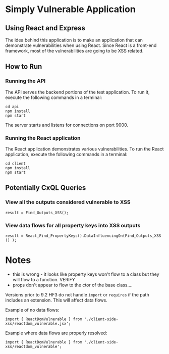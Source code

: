 # Simply Vulnerable Application
## Using React and Express

The idea behind this application is to make an application that can demonstrate vulnerabilities when using React.  Since React is a front-end framework, most of the vulnerabilities are going to be XSS related.


## How to Run

### Running the API
The API serves the backend portions of the test application.  To run it, execute the following commands in a terminal:

```
cd api
npm install
npm start
```

The server starts and listens for connections on port 9000.

### Running the React application

The React application demonstrates various vulnerabilities.  To run the React application, execute the following commands in a terminal:

```
cd client
npm install
npm start
```

## Potentially CxQL Queries

### View all the outputs considered vulnerable to XSS
```
result = Find_Outputs_XSS();
```


### View data flows for all property keys into XSS outputs
```
result = React_Find_PropertyKeys().DataInfluencingOn(Find_Outputs_XSS () );
```


# Notes

* this is wrong - it looks like property keys won't flow to a class but they will flow to a function.  VERIFY
* props don't appear to flow to the ctor of the base class....


Versions prior to 9.2 HF3 do not handle `import` or `requires` if the path includes an extension.  This will affect data flows.

Example of no data flows:

```
import { ReactDomVulnerable } from './client-side-xss/reactdom_vulnerable.jsx';
```

Example where data flows are properly resolved:

```
import { ReactDomVulnerable } from './client-side-xss/reactdom_vulnerable';
```

